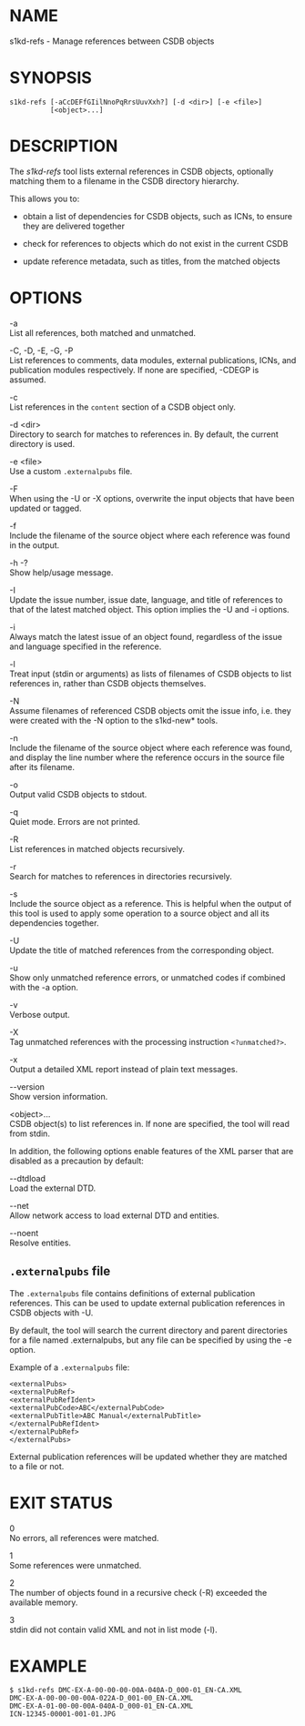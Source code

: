 NAME
====

s1kd-refs - Manage references between CSDB objects

SYNOPSIS
========

    s1kd-refs [-aCcDEFfGIilNnoPqRrsUuvXxh?] [-d <dir>] [-e <file>]
              [<object>...]

DESCRIPTION
===========

The *s1kd-refs* tool lists external references in CSDB objects,
optionally matching them to a filename in the CSDB directory hierarchy.

This allows you to:

-   obtain a list of dependencies for CSDB objects, such as ICNs, to
    ensure they are delivered together

-   check for references to objects which do not exist in the current
    CSDB

-   update reference metadata, such as titles, from the matched objects

OPTIONS
=======

-a  
List all references, both matched and unmatched.

-C, -D, -E, -G, -P  
List references to comments, data modules, external publications, ICNs,
and publication modules respectively. If none are specified, -CDEGP is
assumed.

-c  
List references in the `content` section of a CSDB object only.

-d &lt;dir&gt;  
Directory to search for matches to references in. By default, the
current directory is used.

-e &lt;file&gt;  
Use a custom `.externalpubs` file.

-F  
When using the -U or -X options, overwrite the input objects that have
been updated or tagged.

-f  
Include the filename of the source object where each reference was found
in the output.

-h -?  
Show help/usage message.

-I  
Update the issue number, issue date, language, and title of references
to that of the latest matched object. This option implies the -U and -i
options.

-i  
Always match the latest issue of an object found, regardless of the
issue and language specified in the reference.

-l  
Treat input (stdin or arguments) as lists of filenames of CSDB objects
to list references in, rather than CSDB objects themselves.

-N  
Assume filenames of referenced CSDB objects omit the issue info, i.e.
they were created with the -N option to the s1kd-new\* tools.

-n  
Include the filename of the source object where each reference was
found, and display the line number where the reference occurs in the
source file after its filename.

-o  
Output valid CSDB objects to stdout.

-q  
Quiet mode. Errors are not printed.

-R  
List references in matched objects recursively.

-r  
Search for matches to references in directories recursively.

-s  
Include the source object as a reference. This is helpful when the
output of this tool is used to apply some operation to a source object
and all its dependencies together.

-U  
Update the title of matched references from the corresponding object.

-u  
Show only unmatched reference errors, or unmatched codes if combined
with the -a option.

-v  
Verbose output.

-X  
Tag unmatched references with the processing instruction
`<?unmatched?>`.

-x  
Output a detailed XML report instead of plain text messages.

--version  
Show version information.

&lt;object&gt;...  
CSDB object(s) to list references in. If none are specified, the tool
will read from stdin.

In addition, the following options enable features of the XML parser
that are disabled as a precaution by default:

--dtdload  
Load the external DTD.

--net  
Allow network access to load external DTD and entities.

--noent  
Resolve entities.

`.externalpubs` file
--------------------

The `.externalpubs` file contains definitions of external publication
references. This can be used to update external publication references
in CSDB objects with -U.

By default, the tool will search the current directory and parent
directories for a file named .externalpubs, but any file can be
specified by using the -e option.

Example of a `.externalpubs` file:

    <externalPubs>
    <externalPubRef>
    <externalPubRefIdent>
    <externalPubCode>ABC</externalPubCode>
    <externalPubTitle>ABC Manual</externalPubTitle>
    </externalPubRefIdent>
    </externalPubRef>
    </externalPubs>

External publication references will be updated whether they are matched
to a file or not.

EXIT STATUS
===========

0  
No errors, all references were matched.

1  
Some references were unmatched.

2  
The number of objects found in a recursive check (-R) exceeded the
available memory.

3  
stdin did not contain valid XML and not in list mode (-l).

EXAMPLE
=======

    $ s1kd-refs DMC-EX-A-00-00-00-00A-040A-D_000-01_EN-CA.XML
    DMC-EX-A-00-00-00-00A-022A-D_001-00_EN-CA.XML
    DMC-EX-A-01-00-00-00A-040A-D_000-01_EN-CA.XML
    ICN-12345-00001-001-01.JPG
